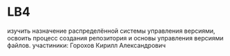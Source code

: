# LB4
изучить назначение распределённой системы управления версиями, освоить процесс создания репозитория и основы управления версиями файлов.
участиники: Горохов Кирилл Александрович
